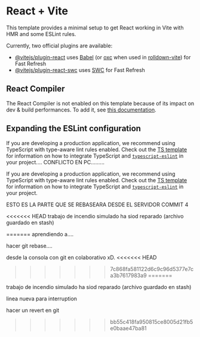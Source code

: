 # React + Vite

This template provides a minimal setup to get React working in Vite with HMR and some ESLint rules.

Currently, two official plugins are available:

- [@vitejs/plugin-react](https://github.com/vitejs/vite-plugin-react/blob/main/packages/plugin-react) uses [Babel](https://babeljs.io/) (or [oxc](https://oxc.rs) when used in [rolldown-vite](https://vite.dev/guide/rolldown)) for Fast Refresh
- [@vitejs/plugin-react-swc](https://github.com/vitejs/vite-plugin-react/blob/main/packages/plugin-react-swc) uses [SWC](https://swc.rs/) for Fast Refresh

## React Compiler

The React Compiler is not enabled on this template because of its impact on dev & build performances. To add it, see [this documentation](https://react.dev/learn/react-compiler/installation).

## Expanding the ESLint configuration



If you are developing a production application, we recommend using TypeScript with type-aware lint rules enabled. Check out the [TS template](https://github.com/vitejs/vite/tree/main/packages/create-vite/template-react-ts) for information on how to integrate TypeScript and [`typescript-eslint`](https://typescript-eslint.io) in your project.... CONFLICTO EN PC.........

If you are developing a production application, we recommend using TypeScript with type-aware lint rules enabled. Check out the [TS template](https://github.com/vitejs/vite/tree/main/packages/create-vite/template-react-ts) for information on how to integrate TypeScript and [`typescript-eslint`](https://typescript-eslint.io) in your project.

ESTO ES LA PARTE QUE SE REBASEARA DESDE EL SERVIDOR COMMIT 4

<<<<<<< HEAD
trabajo de incendio simulado ha siod reparado (archivo guardado en stash)

=======
aprendiendo a....

hacer git rebase....

desde la consola con git en colaborativo xD.
<<<<<<< HEAD
>>>>>>> 7c868fa581122d6c9c96d5377e7ca3b7617983a9
=======

trabajo de incendio simulado ha siod reparado (archivo guardado en stash)

linea nueva para interruption

hacer un revert en git 

>>>>>>> bb55c418fa950815ce8005d21fb5e0baae47ba81
